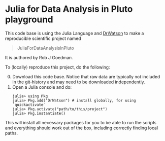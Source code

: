 # Julia for Data Analysis in Pluto playground

This code base is using the Julia Language and [DrWatson](https://juliadynamics.github.io/DrWatson.jl/stable/)
to make a reproducible scientific project named
> JuliaForDataAnalysisInPluto

It is authored by Rob J Goedman.

To (locally) reproduce this project, do the following:

0. Download this code base. Notice that raw data are typically not included in the
   git-history and may need to be downloaded independently.
1. Open a Julia console and do:
   ```
   julia> using Pkg
   julia> Pkg.add("DrWatson") # install globally, for using `quickactivate`
   julia> Pkg.activate("path/to/this/project")
   julia> Pkg.instantiate()
   ```

This will install all necessary packages for you to be able to run the scripts and
everything should work out of the box, including correctly finding local paths.
